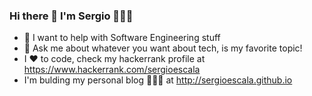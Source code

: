 ### Hi there 👋 I'm Sergio 👨🏻‍💻

<!--
**sergioescala/sergioescala** is a ✨ _special_ ✨ repository because its `README.md` (this file) appears on your GitHub profile.

Here are some ideas to get you started:

- 🔭 I’m currently working on ...
- 🌱 I’m currently learning ...
- 👯 I’m looking to collaborate on ...
- 🤔 I’m looking for help with ...
- 💬 Ask me about ...
- 📫 How to reach me: ...
- 😄 Pronouns: ...
- ⚡ Fun fact: ...
-->
- 🤔 I want to help with Software Engineering stuff
- 💬 Ask me about whatever you want about tech, is my favorite topic!
- I ❤️ to code, check my hackerrank profile at https://www.hackerrank.com/sergioescala 
- I'm bulding my personal blog 👨🏻‍💻 at http://sergioescala.github.io

